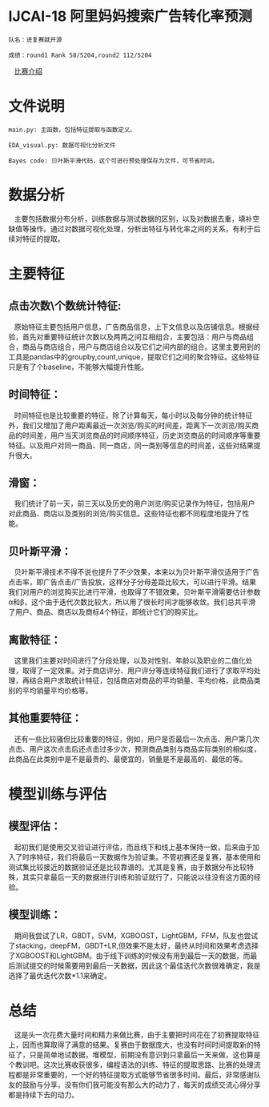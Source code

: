 # IJCAI-18 阿里妈妈搜索广告转化率预测

    队名：进复赛就开源
    
    成绩：round1 Rank 58/5204,round2 112/5204

    [比赛介绍](https://tianchi.aliyun.com/competition/introduction.htm?spm=5176.11165320.5678.1.2a715991b1M4af&raceId=231647)

# 文件说明
    main.py: 主函数，包括特征提取与函数定义。
    
    EDA_visual.py: 数据可视化分析文件
    
    Bayes code: 贝叶斯平滑代码，这个可进行预处理保存为文件，可节省时间。

# 数据分析
    主要包括数据分布分析，训练数据与测试数据的区别，以及对数据去重，填补空缺值等操作。通过对数据可视化处理，分析出特征与转化率之间的关系，有利于后续对特征的提取。

# 主要特征
## 点击次数\个数统计特征:
    原始特征主要包括用户信息，广告商品信息，上下文信息以及店铺信息。根据经验，首先对重要特征统计次数以及两两之间互相组合，主要包括：用户与商品组合，商品与商店组合，用户与商店组合以及它们之间内部的组合。这里主要用到的工具是pandas中的groupby,count,unique，提取它们之间的聚合特征。这些特征只是有了个baseline，不能够大幅提升性能。
    
## 时间特征：
    时间特征也是比较重要的特征，除了计算每天，每小时以及每分钟的统计特征外，我们又增加了用户距离最近一次浏览/购买的时间差，距离下一次浏览/购买商品的时间差，用户当天浏览商品的时间顺序特征，历史浏览商品的时间顺序等重要特征。以及用户对同一商品、同一商店，同一类别等信息的时间差，这些对结果提升很大。
    
## 滑窗：
    我们统计了前一天，前三天以及历史的用户浏览/购买记录作为特征，包括用户对此商品、商店以及类别的浏览/购买信息。这些特征也都不同程度地提升了性能。
    
## 贝叶斯平滑：
    贝叶斯平滑技术不得不说也提升了不少效果，本来以为贝叶斯平滑仅适用于广告点击率，即广告点击/广告投放，这样分子分母差距比较大，可以进行平滑。结果我们对用户的浏览购买比进行平滑，也取得了不错效果。贝叶斯平滑需要估计参数α和β，这个由于迭代次数比较大，所以用了很长时间才能够收敛。我们总共平滑了用户、商品、商店以及商标4个特征，即统计它们的购买比。
    
## 离散特征：
    这里我们主要对时间进行了分段处理，以及对性别、年龄以及职业的二值化处理，取得了一定效果。对于商店评分、用户评分等连续特征我们进行了求取平均处理，再结合用户求取统计特征，包括商店对商品的平均销量、平均价格，此商品类别的平均销量平均价格等。
    
## 其他重要特征：
    还有一些比较骚但比较重要的特征，例如，用户是否最后一次点击、用户第几次点击、用户这次点击后还点击过多少次，预测商品类别与商品实际类别的相似度，此商品在此类别中是不是最贵的、最便宜的，销量是不是最高的、最低的等。
    
# 模型训练与评估
## 模型评估：
    起初我们是使用交叉验证进行评估，而且线下和线上基本保持一致，后来由于加入了时序特征，我们将最后一天数据作为验证集。不管初赛还是复赛，基本使用和测试集比较接近的数据验证还是比较靠谱的。尤其是复赛，由于数据分布比较特殊，其实只拿最后一天的数据进行训练和验证就行了，只能说以往没有这方面的经验。
    
## 模型训练：
    期间我尝试了LR，GBDT，SVM，XGBOOST，LightGBM，FFM，队友也尝试了stacking，deepFM，GBDT+LR,但效果不是太好，最终从时间和效果考虑选择了XGBOOST和LightGBM。由于线下训练的时候没有用到最后一天的数据，而最后测试提交的时候需要用到最后一天数据，因此这个最佳迭代次数很难确定，我是选择了最优迭代次数*1.1来确定。

# 总结
    这是头一次花费大量时间和精力来做比赛，由于主要把时间花在了初赛提取特征上，因而也算取得了满意的结果。复赛由于数据庞大，也没有时间时间提取新的特征了，只是简单地试数据，堆模型，前期没有意识到只拿最后一天来做，这也算是个教训吧。这次比赛收获很多，编程语法的训练、特征的提取思路、比赛的处理流程都是非常重要的，一个好的特征提取方式能够节省很多时间。最后，非常感谢队友的鼓励与分享，没有你们我可能没有那么大的动力了，每天的成绩交流心得分享都是持续下去的动力。
